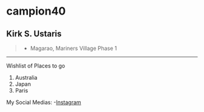 # campion40
## Kirk S. Ustaris
>- Magarao, Mariners Village Phase 1
---
Wishlist of Places to go
1. Australia
2. Japan
3. Paris

My Social Medias:
-[Instagram](https://www.instagram.com/ustariskirk/?hl=en)
              ⠀       ⠀⠀⠀⠀⠀

